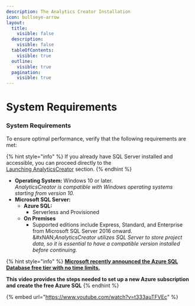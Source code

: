 ```yaml
---
description: The Analytics Creator Installation
icon: bullseye-arrow
layout:
  title:
    visible: false
  description:
    visible: false
  tableOfContents:
    visible: true
  outline:
    visible: true
  pagination:
    visible: true
---
```


# System Requirements

### System Requirements

To ensure optimal performance, verify that the following requirements are met:

{% hint style="info" %}
If you already have SQL Server installed and accessible, you can proceed directly to the\
&#x20;[Launching AnalyticsCreator](https://www.analyticscreator.com/-temporary-slug-39acb5b6-d839-4a49-950e-03a7f7e4bfc7?hs_preview=gYzZjRyf-182708075102#launch-AC) section.
{% endhint %}

* **Operating System:** Windows 10 or later.\
  &#x20;_AnalyticsCreator is compatible with Windows operating systems starting from version 10._
* **Microsoft SQL Server:**&#x20;
  * **Azure SQL:** &#x20;
    * Serverless and Provisioned
  * **On Premises**&#x20;
    * Supported editions include Express, Standard, and Enterprise from Microsoft SQL Server 2016 onward.\
      &#xNAN;_&#x41;nalyticsCreator utilizes SQL Server to store project data, so it is essential to have a compatible version installed before continuing._

{% hint style="info" %}
[**Microsoft recently announced the Azure SQL Database free tier with no time limits.**  ](https://learn.microsoft.com/en-us/azure/azure-sql/database/free-offer?view=azuresql)

**This video provides the steps needed to set up a new Azure subscription and create the free Azure SQL**&#x20;
{% endhint %}

{% embed url="https://www.youtube.com/watch?v=t333auTFVEc" %}
